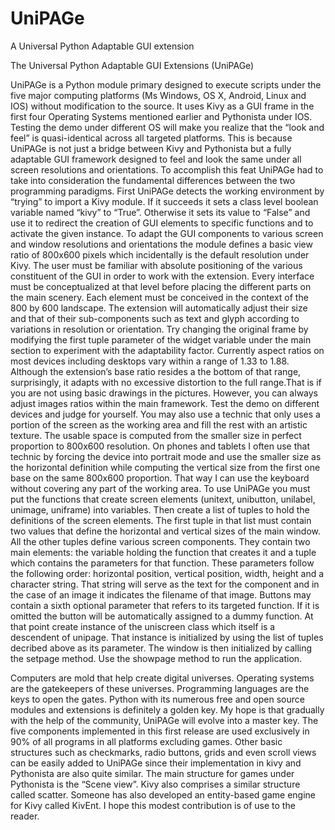 # UniPAGe
A Universal Python Adaptable GUI extension

The Universal Python Adaptable GUI Extensions (UniPAGe) 

UniPAGe is a Python module primary designed to execute scripts under the five major computing platforms (Ms Windows, OS X, Android, Linux and IOS) without modification to the source. It uses Kivy as a GUI frame in the first four Operating Systems mentioned earlier and Pythonista under IOS. Testing the demo under different OS will make you realize that the “look and feel” is quasi-identical across all targeted platforms. This is because UniPAGe is not just a bridge between Kivy and Pythonista but a fully adaptable GUI framework designed to feel and look the same under all screen resolutions and orientations. To accomplish this feat UniPAGe had to take into consideration the fundamental differences between the two programming paradigms. First UniPAGe detects the working environment by “trying” to import a Kivy module. If it succeeds it sets a class level boolean variable named “kivy” to “True”. Otherwise it sets its value to “False” and use it to redirect the creation of GUI elements to specific functions and to activate the given instance. To adapt the GUI components to various screen and window resolutions and orientations the module defines a basic view ratio of 800x600 pixels which incidentally is the default resolution under Kivy. The user must be familiar with absolute positioning of the various constituent of the GUI in order to work with the extension. Every interface must be conceptualized at that level before placing the different parts on the main scenery. Each element must be conceived in the context of the 800 by 600 landscape. The extension will automatically adjust their size and that of their sub-components such as text and glyph according to variations in resolution or orientation. Try changing the original frame by modifying the first tuple parameter of the widget variable under the main section to experiment with the adaptability factor. Currently aspect ratios on most devices including desktops vary within a range of 1.33 to 1.88. Although the extension’s base ratio resides a the bottom of that range, surprisingly, it adapts with no excessive distortion to the full range.That is if you are not using basic drawings in the pictures. However, you can always adjust images ratios within the main framework. Test the demo on different devices and judge for yourself. You may also use a technic that only uses a portion of the screen as the working area and fill the rest with an artistic texture. The usable space is computed from the smaller size in perfect proportion to 800x600 resolution. On phones and tablets I often use that technic by forcing the device into portrait mode and use the smaller size as the horizontal definition while computing the vertical size from the first one base on the same 800x600 proportion. That way I can use the keyboard without covering any part of the working area. To use UniPAGe you must put the functions that create screen elements (unitext, unibutton, unilabel, unimage, uniframe) into variables. Then create a list of tuples to hold the definitions of the screen elements. The first tuple in that list must contain two values that define the horizontal and vertical sizes of the main window. All the other tuples define various screen components. They contain two main elements: the variable holding the function that creates it and a tuple which contains the parameters for that function. These parameters follow the following order: horizontal position, vertical position, width, height and a character string. That string will serve as the text for the component and in the case of an image it indicates the filename of that image. Buttons may contain a sixth optional parameter that refers to its targeted function. If it is omitted the button will be automatically assigned to a dummy function. At that point create instance of the uniscreen class which itself is a descendent of unipage. That instance is initialized by using the list of tuples decribed above as its parameter. The window is then initialized by calling the setpage method. Use the showpage method to run the application.

Computers are mold that help create digital universes. Operating systems are the gatekeepers of these universes. Programming languages are the keys to open the gates. Python with its numerous free and open source modules and extensions is definitely a golden key. My hope is that gradually with the help of the community, UniPAGe will evolve into a master key. The five components implemented in this first release are used exclusively in 90% of all programs in all platforms excluding games. Other basic structures such as checkmarks, radio buttons, grids and even scroll views can be easily added to UniPAGe since their implementation in kivy and Pythonista are also quite similar. The main structure for games under Pythonista is the “Scene view”. Kivy also comprises a similar structure called scatter. Someone has also developed an entity-based game engine for Kivy called KivEnt. I hope this modest contribution is of use to the reader.
